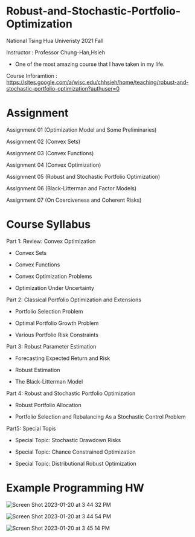 # Robust-and-Stochastic-Portfolio-Optimization

National Tsing Hua Univeristy 2021 Fall

Instructor : Professor Chung-Han,Hsieh

- One of the most amazing course that I have taken in my life.

Course Inforamtion : https://sites.google.com/a/wisc.edu/chhsieh/home/teaching/robust-and-stochastic-portfolio-optimization?authuser=0

# Assignment

Assignment 01 (Optimization Model and Some Preliminaries)

Assignment 02 (Convex Sets)

Assignment 03 (Convex Functions)

Assignment 04 (Convex Optimization)

Assignment 05 (Robust and Stochastic Portfolio Optimization)

Assignment 06 (Black-Litterman and Factor Models) 

Assignment 07 (On Coerciveness and Coherent Risks)

# Course Syllabus

Part 1: Review: Convex Optimization

  - Convex Sets

  - Convex Functions

  - Convex Optimization Problems

  - Optimization Under Uncertainty

Part 2: Classical Portfolio Optimization and Extensions

  - Portfolio Selection Problem

  - Optimal Portfolio Growth Problem

  - Various Portfolio Risk Constraints

Part 3: Robust Parameter Estimation

  - Forecasting Expected Return and Risk

  - Robust Estimation

  - The Black-Litterman Model

Part 4: Robust and Stochastic Portfolio Optimization

  - Robust Portfolio Allocation

  - Portfolio Selection and Rebalancing As a Stochastic Control Problem

Part5: Special Topis

  - Special Topic: Stochastic Drawdown Risks

  - Special Topic: Chance Constrained Optimization

  - Special Topic: Distributional Robust Optimization

# Example Programming HW

![Screen Shot 2023-01-20 at 3 44 32 PM](https://user-images.githubusercontent.com/80143995/213643350-a1b6f7e3-74dc-46d8-881c-38d7d6ae2861.png)

![Screen Shot 2023-01-20 at 3 44 54 PM](https://user-images.githubusercontent.com/80143995/213643370-10ef3ebe-508c-48f5-bb3e-dca658ea70ea.png)

![Screen Shot 2023-01-20 at 3 45 14 PM](https://user-images.githubusercontent.com/80143995/213643380-5a3defe1-232d-4dba-a2db-881a463d869f.png)


